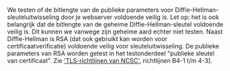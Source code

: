We testen of de bitlengte van de publieke parameters voor Diffie-Hellman-sleuteluitwisseling door je webserver voldoende veilig is. Let op: het is ook belangrijk dat de bitlengte van de geheime Diffie-Hellman-sleutel voldoende veilig is. Dit kunnen we vanwege zijn geheime aard echter niet testen. Naast Diffie-Hellman is RSA (dat ook gebruikt kan worden voor certificaatverificatie) voldoende veilig voor sleuteluitwisseling. De publieke parameters van RSA worden getest in het testonderdeel "publieke sleutel van certificaat". Zie ['TLS-richtlijnen van NCSC'](https://www.ncsc.nl/actueel/whitepapers/ict-beveiligingsrichtlijnen-voor-transport-layer-security-tls.html), richtlijnen B4-1 t/m 4-3].

